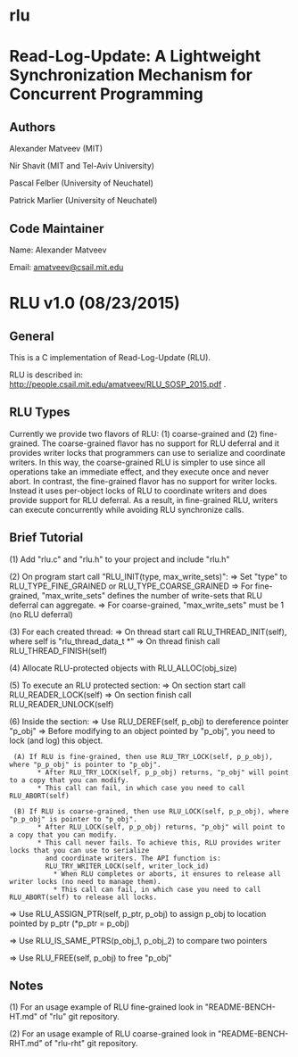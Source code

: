# rlu

Read-Log-Update: A Lightweight Synchronization Mechanism for Concurrent Programming
===================================================================================

Authors
-------
Alexander Matveev (MIT)

Nir Shavit (MIT and Tel-Aviv University)

Pascal Felber (University of Neuchatel)

Patrick Marlier (University of Neuchatel)

Code Maintainer
-----------------
Name:  Alexander Matveev

Email: amatveev@csail.mit.edu

RLU v1.0 (08/23/2015) 
=====================

General
-------
This is a C implementation of Read-Log-Update (RLU).

RLU is described in: http://people.csail.mit.edu/amatveev/RLU_SOSP_2015.pdf .

RLU Types
---------
Currently we provide two flavors of RLU: (1) coarse-grained and (2) fine-grained.
The coarse-grained flavor has no support for RLU deferral and it provides writer
locks that programmers can use to serialize and coordinate writers. In this way, the
coarse-grained RLU is simpler to use since all operations take an immediate effect,
and they execute once and never abort. In contrast, the fine-grained flavor has no
support for writer locks. Instead it uses per-object locks of RLU to coordinate
writers and does provide support for RLU deferral. As a result, in fine-grained RLU,
writers can execute concurrently while avoiding RLU synchronize calls.

Brief Tutorial
--------------
(1) Add "rlu.c" and "rlu.h" to your project and include "rlu.h"

(2) On program start call "RLU_INIT(type, max_write_sets)":
  => Set "type" to RLU_TYPE_FINE_GRAINED or RLU_TYPE_COARSE_GRAINED
  => For fine-grained, "max_write_sets" defines the number of write-sets that RLU deferral can aggregate.
  => For coarse-grained, "max_write_sets" must be 1 (no RLU deferral)

(3) For each created thread:
  => On thread start call RLU_THREAD_INIT(self), where self is "rlu_thread_data_t *"
  => On thread finish call RLU_THREAD_FINISH(self)

(4) Allocate RLU-protected objects with RLU_ALLOC(obj_size)

(5) To execute an RLU protected section:
  => On section start call RLU_READER_LOCK(self)
  => On section finish call RLU_READER_UNLOCK(self)

(6) Inside the section:
  => Use RLU_DEREF(self, p_obj) to dereference pointer "p_obj"
  => Before modifying to an object pointed by "p_obj", you need to lock (and log) this object.
	 
	 (A) If RLU is fine-grained, then use RLU_TRY_LOCK(self, p_p_obj), where "p_p_obj" is pointer to "p_obj".
           * After RLU_TRY_LOCK(self, p_p_obj) returns, "p_obj" will point to a copy that you can modify.
	       * This call can fail, in which case you need to call RLU_ABORT(self)
	 
	 (B) If RLU is coarse-grained, then use RLU_LOCK(self, p_p_obj), where "p_p_obj" is pointer to "p_obj".
           * After RLU_LOCK(self, p_p_obj) returns, "p_obj" will point to a copy that you can modify.
           * This call never fails. To achieve this, RLU provides writer locks that you can use to serialize 
             and coordinate writers. The API function is: 
             RLU_TRY_WRITER_LOCK(self, writer_lock_id)
               * When RLU completes or aborts, it ensures to release all writer locks (no need to manage them).
               * This call can fail, in which case you need to call RLU_ABORT(self) to release all locks.
     
  => Use RLU_ASSIGN_PTR(self, p_ptr, p_obj) to assign p_obj to location pointed by p_ptr (*p_ptr = p_obj)

  => Use RLU_IS_SAME_PTRS(p_obj_1, p_obj_2) to compare two pointers

  => Use RLU_FREE(self, p_obj) to free "p_obj"

Notes
-----
(1) For an usage example of RLU fine-grained look in "README-BENCH-HT.md" of "rlu" git repository.

(2) For an usage example of RLU coarse-grained look in "README-BENCH-RHT.md" of "rlu-rht" git repository.

